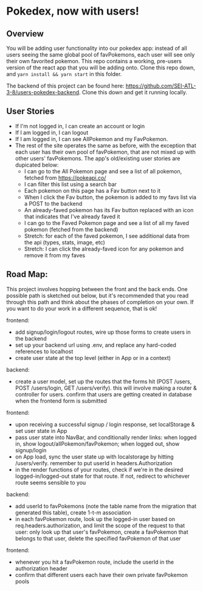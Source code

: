 # Pokedex, now with users!

## Overview
You will be adding user functionality into our pokedex app: instead of all users seeing the same global pool of favPokemons, each user will see only their own favorited pokemon. This repo contains a working, pre-users version of the react app that you will be adding onto. Clone this repo down, and `yarn install && yarn start` in this folder.

The backend of this project can be found here: https://github.com/SEI-ATL-3-8/users-pokedex-backend. Clone this down and get it running locally.

## User Stories
- If I'm not logged in, I can create an account or login
- If I am logged in, I can logout
- If I am logged in, I can see AllPokemon and my FavPokemon.
- The rest of the site operates the same as before, with the exception that each user has their own pool of favPokemon, that are not mixed up with other users' favPokemons. The app's old/existing user stories are dupicated below:
  - I can go to the All Pokemon page and see a list of all pokemon, fetched from https://pokeapi.co/
  - I can filter this list using a search bar
  - Each pokemon on this page has a Fav button next to it
  - When I click the Fav button, the pokemon is added to my favs list via a POST to the backend
  - An already-faved pokemon has its Fav button replaced with an icon that indicates that I've already faved it
  - I can go to the Faved Pokemon page and see a list of all my faved pokemon (fetched from the backend)
  - Stretch: for each of the faved pokemon, I see additional data from the api (types, stats, image, etc)
  - Stretch: I can click the already-faved icon for any pokemon and remove it from my faves

## Road Map:
This project involves hopping between the front and the back ends. One possible path is sketched out below, but it's recommended that you read through this path and think about the phases of completion on your own. If you want to do your work in a different sequence, that is ok!

frontend:
  - add signup/login/logout routes, wire up those forms to create users in the backend
  - set up your backend url using .env, and replace any hard-coded references to localhost
  - create user state at the top level (either in App or in a context)

backend:
  - create a user model, set up the routes that the forms hit (POST /users, POST /users/login, GET /users/verify). this will involve making a router & controller for users. confirm that users are getting created in database when the frontend form is submitted

frontend:
  - upon receiving a successful signup / login response, set localStorage & set user state in App
  - pass user state into NavBar, and conditionally render links: when logged in, show logout/allPokemon/favPokemon; when logged out, show signup/login
  - on App load, sync the user state up with localstorage by hitting /users/verify. remember to put userId in headers.Authorization
  - in the render functions of your routes, check if we're in the desired logged-in/logged-out state for that route. If not, redirect to whichever route seems sensible to you

backend:
  - add userId to favPokemons (note the table name from the migration that generated this table), create 1-t-m association
  - in each favPokemon route, look up the logged-in user based on req.headers.authorization, and limit the scope of the request to that user: only look up that user's favPokemon, create a favPokemon that belongs to that user, delete the specified favPokemon of that user

frontend:
  - whenever you hit a favPokemon route, include the userId in the authorization header
  - confirm that different users each have their own private favPokemon pools
